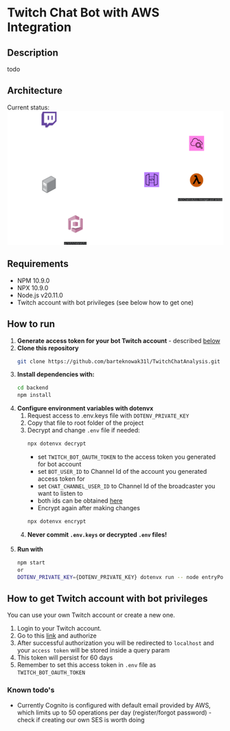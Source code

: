 # Twitch Chat Bot with AWS Integration

## Description 
todo

## Architecture
Current status:
![architecture](images/archV0.1.png)

## Requirements
 - NPM 10.9.0
 - NPX 10.9.0
 - Node.js v20.11.0
 - Twitch account with bot privileges (see below how to get one)

## How to run
1. **Generate access token for your bot Twitch account** - described [below](#How-to-get-Twitch-account-with-bot-priviledges)
2. **Clone this repository**
   ```bash
   git clone https://github.com/barteknowak31l/TwitchChatAnalysis.git
   ```
3. **Install dependencies with:**
    ```bash
   cd backend
   npm install
   ```
4. **Configure environment variables with dotenvx**
   1. Request access to .env.keys file with `DOTENV_PRIVATE_KEY`
   2. Copy that file to root folder of the project
   3. Decrypt and change `.env` file if needed:
      ```bash
      npx dotenvx decrypt
      ```
      - set `TWITCH_BOT_OAUTH_TOKEN` to the access token you generated for bot account
      - set `BOT_USER_ID` to Channel Id of the account you generated access token for
      - set `CHAT_CHANNEL_USER_ID` to Channel Id of the broadcaster you want to listen to
      - both ids can be obtained [here](https://www.streamweasels.com/tools/convert-twitch-username-%20to-user-id/)
      - Encrypt again after making changes
      ```bash
      npx dotenvx encrypt
      ```
   4. **Never commit `.env.keys` or decrypted `.env` files!** <br></br>
5. **Run with** 
    ```bash
   npm start
   or
   DOTENV_PRIVATE_KEY={DOTENV_PRIVATE_KEY} dotenvx run -- node entryPoint.js
   ```

## How to get Twitch account with bot privileges
You can use your own Twitch account or create a new one.
1. Login to your Twitch account.
2. Go to this [link](https://id.twitch.tv/oauth2/authorize?response_type=token&client_id=y3s6y3r4sxt83e3qc53jz5uqmun47g&redirect_uri=http%3A%2F%2Flocalhost&scope=user%3Abot%20user%3Aread%3Achat%20user%3Awrite%3Achat) and authorize
3. After successful authorization you will be redirected to `localhost` and your `access token` will be stored inside a query param
4. This token will persist for 60 days
5. Remember to set this access token in `.env` file as `TWITCH_BOT_OAUTH_TOKEN`


### Known todo's
 - Currently Cognito is configured with default email provided by AWS, which limits up to 50 operations per day (register/forgot password) - check if creating our own SES is worth doing

